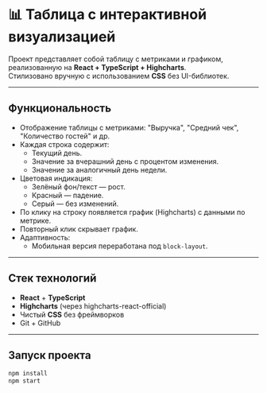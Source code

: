# 📊 Таблица с интерактивной визуализацией

Проект представляет собой таблицу с метриками и графиком, реализованную на **React + TypeScript + Highcharts**.  
Стилизовано вручную с использованием **CSS** без UI-библиотек.

---

## Функциональность

- Отображение таблицы с метриками: "Выручка", "Средний чек", "Количество гостей" и др.
- Каждая строка содержит:
  - Текущий день.
  - Значение за вчерашний день с процентом изменения.
  - Значение за аналогичный день недели.
- Цветовая индикация:
  - Зелёный фон/текст — рост.
  - Красный — падение.
  - Серый — без изменений.
- По клику на строку появляется график (Highcharts) с данными по метрике.
- Повторный клик скрывает график.
- Адаптивность:
  - Мобильная версия переработана под `block-layout`.

---

## Стек технологий

- **React** + **TypeScript**
- **Highcharts** (через highcharts-react-official)
- Чистый **CSS** без фреймворков
- Git + GitHub

---

## Запуск проекта

```bash
npm install
npm start
```
